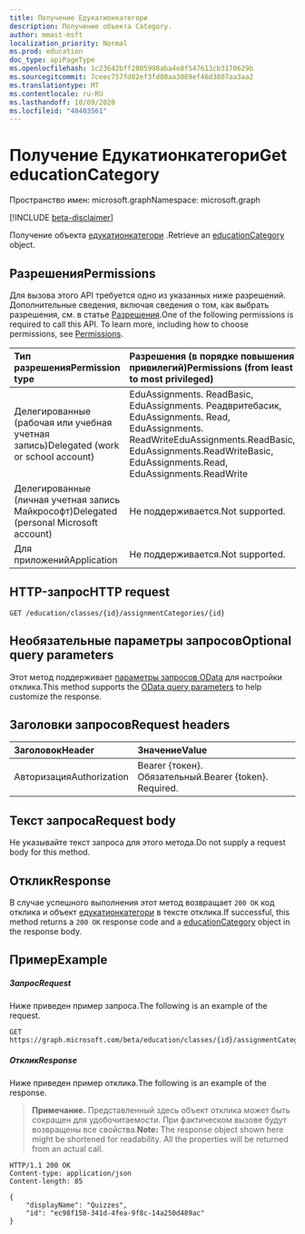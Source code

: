 ```yaml
---
title: Получение Едукатионкатегори
description: Получение объекта Category.
author: mmast-msft
localization_priority: Normal
ms.prod: education
doc_type: apiPageType
ms.openlocfilehash: 1c23642bff2805998aba4e8f547613cb3170629b
ms.sourcegitcommit: 7ceec757fd82ef3fd80aa3089ef46d3807aa3aa2
ms.translationtype: MT
ms.contentlocale: ru-RU
ms.lasthandoff: 10/09/2020
ms.locfileid: "48403561"
---
```

# <a name="get-educationcategory"></a><span data-ttu-id="b0387-103">Получение Едукатионкатегори</span><span class="sxs-lookup"><span data-stu-id="b0387-103">Get educationCategory</span></span>

<span data-ttu-id="b0387-104">Пространство имен: microsoft.graph</span><span class="sxs-lookup"><span data-stu-id="b0387-104">Namespace: microsoft.graph</span></span>

[!INCLUDE [beta-disclaimer](../../includes/beta-disclaimer.md)]

<span data-ttu-id="b0387-105">Получение объекта [едукатионкатегори](../resources/educationcategory.md) .</span><span class="sxs-lookup"><span data-stu-id="b0387-105">Retrieve an [educationCategory](../resources/educationcategory.md) object.</span></span>

## <a name="permissions"></a><span data-ttu-id="b0387-106">Разрешения</span><span class="sxs-lookup"><span data-stu-id="b0387-106">Permissions</span></span>

<span data-ttu-id="b0387-p101">Для вызова этого API требуется одно из указанных ниже разрешений. Дополнительные сведения, включая сведения о том, как выбрать разрешения, см. в статье [Разрешения](/graph/permissions-reference).</span><span class="sxs-lookup"><span data-stu-id="b0387-p101">One of the following permissions is required to call this API. To learn more, including how to choose permissions, see [Permissions](/graph/permissions-reference).</span></span>

| <span data-ttu-id="b0387-109">Тип разрешения</span><span class="sxs-lookup"><span data-stu-id="b0387-109">Permission type</span></span>                        | <span data-ttu-id="b0387-110">Разрешения (в порядке повышения привилегий)</span><span class="sxs-lookup"><span data-stu-id="b0387-110">Permissions (from least to most privileged)</span></span>                                                            |
| :------------------------------------- | :----------------------------------------------------------------------------------------------------- |
| <span data-ttu-id="b0387-111">Делегированные (рабочая или учебная учетная запись)</span><span class="sxs-lookup"><span data-stu-id="b0387-111">Delegated (work or school account)</span></span>     | <span data-ttu-id="b0387-112">EduAssignments. ReadBasic, EduAssignments. Реадвритебасик, EduAssignments. Read, EduAssignments. ReadWrite</span><span class="sxs-lookup"><span data-stu-id="b0387-112">EduAssignments.ReadBasic, EduAssignments.ReadWriteBasic, EduAssignments.Read, EduAssignments.ReadWrite</span></span> |
| <span data-ttu-id="b0387-113">Делегированные (личная учетная запись Майкрософт)</span><span class="sxs-lookup"><span data-stu-id="b0387-113">Delegated (personal Microsoft account)</span></span> | <span data-ttu-id="b0387-114">Не поддерживается.</span><span class="sxs-lookup"><span data-stu-id="b0387-114">Not supported.</span></span>                                                                                         |
| <span data-ttu-id="b0387-115">Для приложений</span><span class="sxs-lookup"><span data-stu-id="b0387-115">Application</span></span>                            | <span data-ttu-id="b0387-116">Не поддерживается.</span><span class="sxs-lookup"><span data-stu-id="b0387-116">Not supported.</span></span>                                                                                         |

## <a name="http-request"></a><span data-ttu-id="b0387-117">HTTP-запрос</span><span class="sxs-lookup"><span data-stu-id="b0387-117">HTTP request</span></span>

<!-- { "blockType": "ignored" } -->
```http
GET /education/classes/{id}/assignmentCategories/{id}
```

## <a name="optional-query-parameters"></a><span data-ttu-id="b0387-118">Необязательные параметры запросов</span><span class="sxs-lookup"><span data-stu-id="b0387-118">Optional query parameters</span></span>

<span data-ttu-id="b0387-119">Этот метод поддерживает [параметры запросов OData](/graph/query-parameters) для настройки отклика.</span><span class="sxs-lookup"><span data-stu-id="b0387-119">This method supports the [OData query parameters](/graph/query-parameters) to help customize the response.</span></span>

## <a name="request-headers"></a><span data-ttu-id="b0387-120">Заголовки запросов</span><span class="sxs-lookup"><span data-stu-id="b0387-120">Request headers</span></span>
| <span data-ttu-id="b0387-121">Заголовок</span><span class="sxs-lookup"><span data-stu-id="b0387-121">Header</span></span>        | <span data-ttu-id="b0387-122">Значение</span><span class="sxs-lookup"><span data-stu-id="b0387-122">Value</span></span>                     |
| :------------ | :------------------------ |
| <span data-ttu-id="b0387-123">Авторизация</span><span class="sxs-lookup"><span data-stu-id="b0387-123">Authorization</span></span> | <span data-ttu-id="b0387-p102">Bearer {токен}. Обязательный.</span><span class="sxs-lookup"><span data-stu-id="b0387-p102">Bearer {token}. Required.</span></span> |

## <a name="request-body"></a><span data-ttu-id="b0387-126">Текст запроса</span><span class="sxs-lookup"><span data-stu-id="b0387-126">Request body</span></span>

<span data-ttu-id="b0387-127">Не указывайте текст запроса для этого метода.</span><span class="sxs-lookup"><span data-stu-id="b0387-127">Do not supply a request body for this method.</span></span>

## <a name="response"></a><span data-ttu-id="b0387-128">Отклик</span><span class="sxs-lookup"><span data-stu-id="b0387-128">Response</span></span>

<span data-ttu-id="b0387-129">В случае успешного выполнения этот метод возвращает `200 OK` код отклика и объект [едукатионкатегори](../resources/educationcategory.md) в тексте отклика.</span><span class="sxs-lookup"><span data-stu-id="b0387-129">If successful, this method returns a `200 OK` response code and a [educationCategory](../resources/educationcategory.md) object in the response body.</span></span>

## <a name="example"></a><span data-ttu-id="b0387-130">Пример</span><span class="sxs-lookup"><span data-stu-id="b0387-130">Example</span></span>

##### <a name="request"></a><span data-ttu-id="b0387-131">Запрос</span><span class="sxs-lookup"><span data-stu-id="b0387-131">Request</span></span>

<span data-ttu-id="b0387-132">Ниже приведен пример запроса.</span><span class="sxs-lookup"><span data-stu-id="b0387-132">The following is an example of the request.</span></span>
<!-- {
  "blockType": "ignored",
  "name": "get_assignments"
}-->

```http
GET https://graph.microsoft.com/beta/education/classes/{id}/assignmentCategories/{id}
```

##### <a name="response"></a><span data-ttu-id="b0387-133">Отклик</span><span class="sxs-lookup"><span data-stu-id="b0387-133">Response</span></span>

<span data-ttu-id="b0387-134">Ниже приведен пример отклика.</span><span class="sxs-lookup"><span data-stu-id="b0387-134">The following is an example of the response.</span></span>

><span data-ttu-id="b0387-p103">**Примечание.** Представленный здесь объект отклика может быть сокращен для удобочитаемости. При фактическом вызове будут возвращены все свойства.</span><span class="sxs-lookup"><span data-stu-id="b0387-p103">**Note:** The response object shown here might be shortened for readability. All the properties will be returned from an actual call.</span></span>

<!-- {
  "blockType": "ignored",
  "truncated": true,
  "@odata.type": "microsoft.graph.educationCategory",
  "isCollection": false
} -->

```http
HTTP/1.1 200 OK
Content-type: application/json
Content-length: 85

{
    "displayName": "Quizzes",
    "id": "ec98f158-341d-4fea-9f8c-14a250d489ac"
}
```

<!-- uuid: 8fcb5dbc-d5aa-4681-8e31-b001d5168d79
2015-10-25 14:57:30 UTC -->
<!--
{
  "type": "#page.annotation",
  "description": "Get category",
  "keywords": "",
  "section": "documentation",
  "tocPath": "",
  "suppressions": []
}
-->